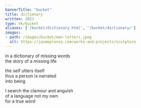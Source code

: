 ```yaml
---
bannerTitle: "bucket" 
title: dictionary
written: 2023
type: hk/bucket
aliases: ['/bucket/dictionary.html', '/bucket/dictionary/']
images:
- path: /images/bucket/man-letters.jpeg 
  alt: https://jaumeplensa.com/works-and-projects/sculpture 
---
```


in a dictionary of missing words  
the story of a missing life  

the self utters itself  
thus a person is narrated  
into being  

I search the clamour and anguish  
of a language not my own  
for a true word

